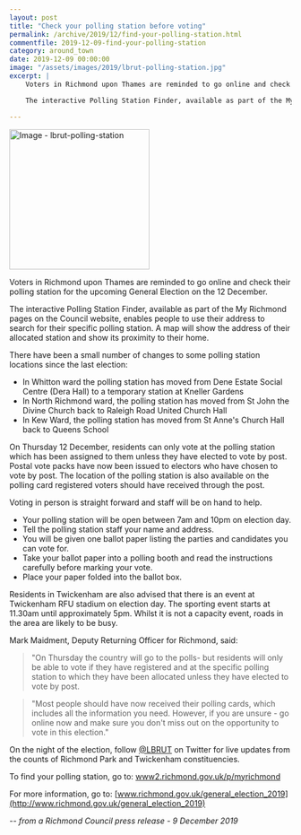```yaml
---
layout: post
title: "Check your polling station before voting"
permalink: /archive/2019/12/find-your-polling-station.html
commentfile: 2019-12-09-find-your-polling-station
category: around_town
date: 2019-12-09 00:00:00
image: "/assets/images/2019/lbrut-polling-station.jpg"
excerpt: |
    Voters in Richmond upon Thames are reminded to go online and check their polling station for the upcoming General Election on the 12 December.

    The interactive Polling Station Finder, available as part of the My Richmond pages on the Council website, enables people to use their address to search for their specific polling station. A map will show the address of their allocated station and show its proximity to their home.

---
```

<a href="/assets/images/2019/lbrut-polling-station.jpg" title="Click for a larger image"><img src="/assets/images/2019/lbrut-polling-station-thumb.jpg" width="250" alt="Image - lbrut-polling-station"  class="photo right"/></a>

Voters in Richmond upon Thames are reminded to go online and check their polling station for the upcoming General Election on the 12 December.

The interactive Polling Station Finder, available as part of the My Richmond pages on the Council website, enables people to use their address to search for their specific polling station. A map will show the address of their allocated station and show its proximity to their home.

There have been a small number of changes to some polling station locations since the last election:

- In Whitton ward the polling station has moved from Dene Estate Social Centre (Dera Hall) to a temporary station at Kneller Gardens
- In North Richmond ward, the polling station has moved from St John the Divine Church back to Raleigh Road United Church Hall
- In Kew Ward, the polling station has moved from St Anne's Church Hall back to Queens School

On Thursday 12 December, residents can only vote at the polling station which has been assigned to them unless they have elected to vote by post.  Postal vote packs have now been issued to electors who have chosen to vote by post. The location of the polling station is also available on the polling card registered voters should have received through the post.

Voting in person is straight forward and staff will be on hand to help.

- Your polling station will be open between 7am and 10pm on election day.
- Tell the polling station staff your name and address.
- You will be given one ballot paper listing the parties and candidates you can vote for.
- Take your ballot paper into a polling booth and read the instructions carefully before marking your vote.
- Place your paper folded into the ballot box.

Residents in Twickenham are also advised that there is an event at Twickenham RFU stadium on election day. The sporting event starts at 11.30am until approximately 5pm. Whilst it is not a capacity event, roads in the area are likely to be busy.

Mark Maidment, Deputy Returning Officer for Richmond, said:

> "On Thursday the country will go to the polls- but residents will only be able to vote if they have registered and at the specific polling station to which they have been allocated unless they have elected to vote by post.

> "Most people should have now received their polling cards, which includes all the information you need. However, if you are unsure - go online now and make sure you don't miss out on the opportunity to vote in this election."

On the night of the election, follow [@LBRUT]([twitter.com/LBRUT](https://twitter.com/LBRUT)) on Twitter for live updates from the counts of Richmond Park and Twickenham constituencies.

To find your polling station, go to: [www2.richmond.gov.uk/p/myrichmond](http://www2.richmond.gov.uk/p/myrichmond)

For more information, go to: [www.richmond.gov.uk/general_election_2019](http://www.richmond.gov.uk/general_election_2019)

<cite>-- from a Richmond Council press release - 9 December 2019</cite>

